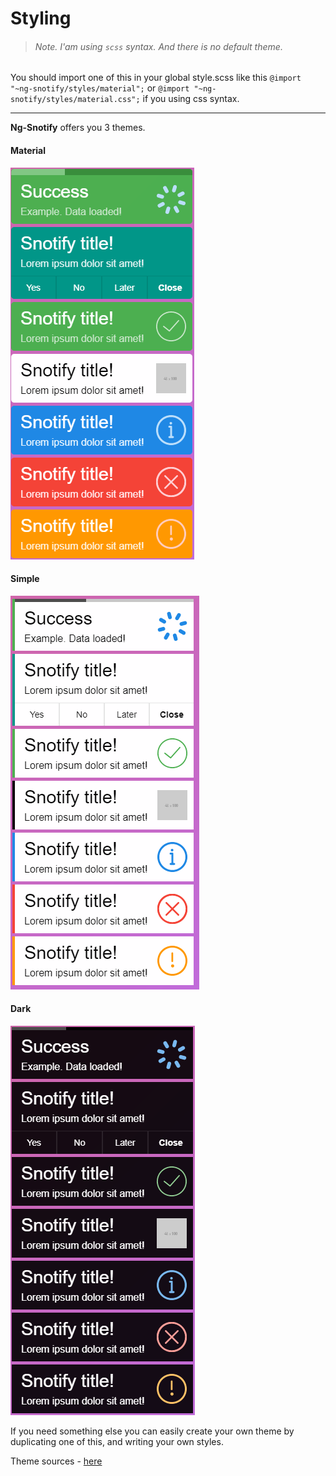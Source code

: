 # Styling

> ###### Note. I'am using `scss` syntax. And there is no default theme.

You should import one of this in your global style.scss like this `@import "~ng-snotify/styles/material";` or `@import "~ng-snotify/styles/material.css";` if you using css syntax.
_________________

**Ng-Snotify** offers you 3 themes.

#### Material
![Material Theme](assets/material.png)

#### Simple
![Simple Theme](assets/simple.png)

#### Dark
![Dark Theme](assets/dark.png)

If you need something else you can easily create your own theme by duplicating one of this, and writing your own styles.

Theme sources - [here](https://github.com/artemsky/ng-snotify/tree/master/src/styles)




